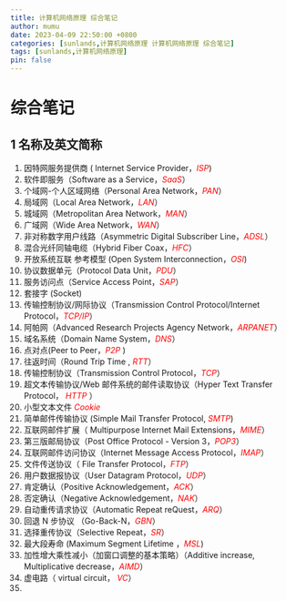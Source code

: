 ```yaml
---
title: 计算机网络原理 综合笔记
author: mumu
date: 2023-04-09 22:50:00 +0800
categories: [sunlands,计算机网络原理 计算机网络原理 综合笔记]
tags: [sunlands,计算机网络原理]
pin: false
---
```


# 综合笔记

## 1 名称及英文简称

1. 因特网服务提供商 ( lnternet Service Provider，*<font color='red' style='background-color:' size=''>ISP</font>*)
2. 软件即服务（Software as a Service，*<font color='red' style='background-color:' size=''>SaaS</font>*）
3. 个域网-个人区域网络（Personal Area Network，*<font color='red' style='background-color:' size=''>PAN</font>*）
4. 局域网（Local Area Network，*<font color='red' style='background-color:' size=''>LAN</font>*）
5. 城域网（Metropolitan Area Network，*<font color='red' style='background-color:' size=''>MAN</font>*）
6. 广域网（Wide Area Network，*<font color='red' style='background-color:' size=''>WAN</font>*）
7. 非对称数字用户线路（Asymmetric Digital Subscriber Line，*<font color='red' style='background-color:' size=''>ADSL</font>*）
8. 混合光纤同轴电缆（Hybrid Fiber Coax，*<font color='red' style='background-color:' size=''>HFC</font>*）
9. 开放系统互联 参考模型 (Open System Interconnection，*<font color='red' style='background-color:' size=''>OSI</font>*)
10. 协议数据单元（Protocol Data Unit，*<font color='red' style='background-color:' size=''>PDU</font>*）
11. 服务访问点（Service Access Point，*<font color='red' style='background-color:' size=''>SAP</font>*）
12. 套接字 (Socket)
13. 传输控制协议/网际协议（Transmission Control Protocol/Internet Protocol，*<font color='red' style='background-color:' size=''>TCP/IP</font>*）
14. 阿帕网（Advanced Research Projects Agency Network，*<font color='red' style='background-color:' size=''>ARPANET</font>*）
15. 域名系统（Domain Name System，*<font color='red' style='background-color:' size=''>DNS</font>*）  
16. 点对点(Peer to Peer，*<font color='red' style='background-color:' size=''>P2P</font>* )
17. 往返时间（Round Trip Time , *<font color='red' style='background-color:' size=''>RTT</font>*）
18. 传输控制协议（Transmission Control Protocol，*<font color='red' style='background-color:' size=''>TCP</font>*）
19. 超文本传输协议/Web 邮件系统的邮件读取协议（Hyper Text Transfer Protocol， *<font color='red' style='background-color:' size=''>HTTP</font>* ）
20. 小型文本文件 *<font color='red' style='background-color:' size=''>Cookie</font>* 
21. 简单邮件传输协议 (Simple Mail Transfer Protocol, *<font color='red' style='background-color:' size=''>SMTP</font>*)
22. 互联网邮件扩展（ Multipurpose Internet Mail Extensions，*<font color='red' style='background-color:' size=''>MIME</font>*）
23. 第三版邮局协议（Post Office Protocol - Version 3，*<font color='red' style='background-color:' size=''>POP3</font>*）
24. 互联网邮件访问协议（Internet Message Access Protocol，*<font color='red' style='background-color:' size=''>IMAP</font>*）
25. 文件传送协议（ File Transfer Protocol，*<font color='red' style='background-color:' size=''>FTP</font>*）
26. 用户数据报协议（User Datagram Protocol，*<font color='red' style='background-color:' size=''>UDP</font>*）
27. 肯定确认（Positive Acknowledgement，*<font color='red' style='background-color:' size=''>ACK</font>*）
28. 否定确认（Negative Acknowledgement，*<font color='red' style='background-color:' size=''>NAK</font>*）
29. 自动重传请求协议（Automatic Repeat reQuest，*<font color='red' style='background-color:' size=''>ARQ</font>*）
30. 回退 N 步协议 （Go-Back-N，*<font color='red' style='background-color:' size=''>GBN</font>*）
31. 选择重传协议（Selective Repeat，*<font color='red' style='background-color:' size=''>SR</font>*）
32. 最大段寿命 (Maximum Segment Lifetime ，*<font color='red' style='background-color:' size=''>MSL</font>*)
33. 加性增大乘性减小（加窗口调整的基本策略）（Additive increase, Multiplicative decrease，*<font color='red' style='background-color:' size=''>AIMD</font>*）
34. 虚电路（ virtual circuit， *<font color='red' style='background-color:' size=''>VC</font>*）
35. 
